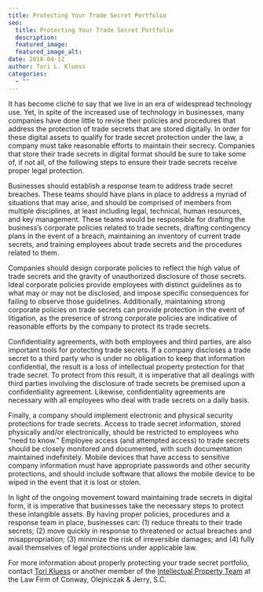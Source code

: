 ```yaml
---
title: Protecting Your Trade Secret Portfolio
seo:
  title: Protecting Your Trade Secret Portfolio
  description:
  featured_image:
  featured_image_alt:
date: 2018-04-12
author: Tori L. Kluess
categories:
  - ""
---
```


It has become cliché to say that we live in an era of widespread technology use. Yet, in spite of the increased use of technology in businesses, many companies have done little to revise their policies and procedures that address the protection of trade secrets that are stored digitally. In order for these digital assets to qualify for trade secret protection under the law, a company must take reasonable efforts to maintain their secrecy. Companies that store their trade secrets in digital format should be sure to take some of, if not all, of the following steps to ensure their trade secrets receive proper legal protection.

Businesses should establish a response team to address trade secret breaches. These teams should have plans in place to address a myriad of situations that may arise, and should be comprised of members from multiple disciplines, at least including legal, technical, human resources, and key management. These teams would be responsible for drafting the business’s corporate policies related to trade secrets, drafting contingency plans in the event of a breach, maintaining an inventory of current trade secrets, and training employees about trade secrets and the procedures related to them.

Companies should design corporate policies to reflect the high value of trade secrets and the gravity of unauthorized disclosure of those secrets. Ideal corporate policies provide employees with distinct guidelines as to what may or may not be disclosed, and impose specific consequences for failing to observe those guidelines. Additionally, maintaining strong corporate policies on trade secrets can provide protection in the event of litigation, as the presence of strong corporate policies are indicative of reasonable efforts by the company to protect its trade secrets.

Confidentiality agreements, with both employees and third parties, are also important tools for protecting trade secrets. If a company discloses a trade secret to a third party who is under no obligation to keep that information confidential, the result is a loss of intellectual property protection for that trade secret. To protect from this result, it is imperative that all dealings with third parties involving the disclosure of trade secrets be premised upon a confidentiality agreement. Likewise, confidentiality agreements are necessary with all employees who deal with trade secrets on a daily basis.

Finally, a company should implement electronic and physical security protections for trade secrets. Access to trade secret information, stored physically and/or electronically, should be restricted to employees who “need to know.” Employee access (and attempted access) to trade secrets should be closely monitored and documented, with such documentation maintained indefinitely. Mobile devices that have access to sensitive company information must have appropriate passwords and other security protections, and should include software that allows the mobile device to be wiped in the event that it is lost or stolen.

In light of the ongoing movement toward maintaining trade secrets in digital form, it is imperative that businesses take the necessary steps to protect these intangible assets. By having proper policies, procedures and a response team in place, businesses can: (1) reduce threats to their trade secrets; (2) move quickly in response to threatened or actual breaches and misappropriation; (3) minimize the risk of irreversible damages; and (4) fully avail themselves of legal protections under applicable law.

For more information about properly protecting your trade secret portfolio, contact [Tori Kluess](/our-team/tori-l-kluess/) or another member of the [Intellectual Property Team](/practice-areas/intellectual-property/) at the Law Firm of Conway, Olejniczak & Jerry, S.C.
